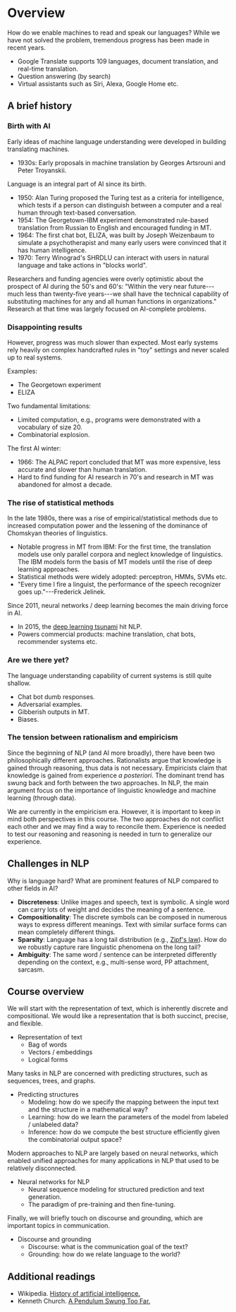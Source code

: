 # Overview

How do we enable machines to read and speak our languages? 
While we have not solved the problem, tremendous progress has been made in recent years.

- Google Translate supports 109 languages, document translation, and real-time translation.
- Question answering (by search)
- Virtual assistants such as Siri, Alexa, Google Home etc.

## A brief history
### Birth with AI
Early ideas of machine language understanding were developed in building translating machines.

- 1930s: Early proposals in machine translation by Georges Artsrouni and Peter Troyanskii.

Language is an integral part of AI since its birth.

- 1950: Alan Turing proposed the Turing test as a criteria for intelligence, which tests if a person can distinguish between a computer and a real human through text-based conversation.
- 1954: The Georgetown-IBM experiment demonstrated rule-based translation from Russian to English and encouraged funding in MT.
- 1964: The first chat bot, ELIZA, was built by Joseph Weizenbaum to simulate a psychotherapist and many early users were convinced that it has human intelligence.
- 1970: Terry Winograd's SHRDLU can interact with users in natural language and take actions in "blocks world".

Researchers and funding agencies were overly optimistic about the prospect of AI during the 50's and 60's:
"Within the very near future---much less than twenty-five years---we shall have the technical capability of substituting machines for any and all human functions in organizations."
Research at that time was largely focused on AI-complete problems.

### Disappointing results
However, progress was much slower than expected. 
Most early systems rely heavily on complex handcrafted rules in "toy" settings and
never scaled up to real systems.

Examples:

- The Georgetown experiment
- ELIZA

Two fundamental limitations:

- Limited computation, e.g., programs were demonstrated with a vocabulary of size 20.
- Combinatorial explosion.

The first AI winter:

- 1966: The ALPAC report concluded that MT was more expensive, less accurate and slower than human translation.
- Hard to find funding for AI research in 70's and research in MT was abandoned for almost a decade.

### The rise of statistical methods
In the late 1980s, there was a rise of empirical/statistical methods due to increased computation power and the lessening of the dominance of Chomskyan theories of linguistics.

- Notable progress in MT from IBM: For the first time, the translation models use only parallel corpora and neglect knowledge of linguistics.
The IBM models form the basis of MT models until the rise of deep learning approaches.
- Statistical methods were widely adopted: perceptron, HMMs, SVMs etc.
- "Every time I fire a linguist, the performance of the speech recognizer goes up."---Frederick Jelinek.

Since 2011, neural networks / deep learning becomes the main driving force in AI.
- In 2015, the [deep learning tsunami](https://www.mitpressjournals.org/doi/pdf/10.1162/COLI_a_00239) hit NLP.
- Powers commercial products: machine translation, chat bots, recommender systems etc.

### Are we there yet?
The language understanding capability of current systems is still quite shallow.

- Chat bot dumb responses.
- Adversarial examples. 
- Gibberish outputs in MT.
- Biases.

### The tension between rationalism and empiricism
Since the beginning of NLP (and AI more broadly), there have been two philosophically different approaches.
Rationalists argue that knowledge is gained through reasoning, thus data is not necessary.
Empiricists claim that knowledge is gained from experience *a posteriori*.
The dominant trend has swung back and forth between the two approaches.
In NLP, the main argument focus on the importance of linguistic knowledge and machine learning (through data).

We are currently in the empiricism era.
However, it is important to keep in mind both perspectives in this course.
The two approaches do not conflict each other and we may find a way to reconcile them.
Experience is needed to test our reasoning and reasoning is needed in turn to generalize our experience.

## Challenges in NLP
Why is language hard? What are prominent features of NLP compared to other fields in AI?

- **Discreteness**: Unlike images and speech, text is symbolic. A single word can carry lots of weight and decides the meaning of a sentence.
- **Compositionality**: The discrete symbols can be composed in numerous ways to express different meanings. Text with similar surface forms can mean completely different things.
- **Sparsity**: Language has a long tail distribution (e.g., [Zipf's law](https://en.wikipedia.org/wiki/Zipf%27s_law)). How do we robustly capture rare linguistic phenomena on the long tail?
- **Ambiguity**: The same word / sentence can be interpreted differently depending on the context, e.g., multi-sense word, PP attachment, sarcasm.

## Course overview
We will start with the representation of text, which is inherently discrete and compositional.
We would like a representation that is both succinct, precise, and flexible.

- Representation of text
    - Bag of words
    - Vectors / embeddings
    - Logical forms

Many tasks in NLP are concerned with predicting structures, such as sequences, trees, and graphs.

- Predicting structures
    - Modeling: how do we specify the mapping between the input text and the structure in a mathematical way? 
    - Learning: how do we learn the parameters of the model from labeled / unlabeled data? 
    - Inference: how do we compute the best structure efficiently given the combinatorial output space? 

Modern approaches to NLP are largely based on neural networks,
which enabled unified approaches for many applications in NLP that used to be relatively disconnected.

- Neural networks for NLP
    - Neural sequence modeling for structured prediction and text generation.
    - The paradigm of pre-training and then fine-tuning.

Finally, we will briefly touch on discourse and grounding, which are important topics in communication. 

- Discourse and grounding
    - Discourse: what is the communication goal of the text?
    - Grounding: how do we relate language to the world?

## Additional readings 
- Wikipedia. [History of artificial intelligence.](https://en.wikipedia.org/wiki/History_of_artificial_intelligence)
- Kenneth Church. [A Pendulum Swung Too Far.](http://languagelog.ldc.upenn.edu/myl/ldc/swung-too-far.pdf)
